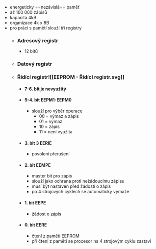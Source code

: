 - energeticky ==nezávislá== paměť
- až 100 000 zápisů
- kapacita 4kB
- organizace 4k x 8B
- pro práci s pamětí slouží tři registry
	- ### Adresový registr
		- 12 bitů
	- ### Datový registr
	- ### Řídící registr![[EEPROM - Řídící registr.svg]]
		- #### 7-6. bit je nevyužitý
		- #### 5-4. bit EEPM1-EEPM0 
			- slouží pro výběr operace
				- 00 = výmaz a zápis
				- 01 = výmaz
				- 10 = zápis
				- 11 = není využita
		- #### 3. bit 3 EERIE
			- povolení přerušení
		- #### 2. bit EEMPE
			- master bit pro zápis
			- slouží jako ochrana proti nežádoucímu zápisu
			- musí být nastaven před žádostí o zápis
			- po 4 strojových cyklech se automaticky vymaže
		- #### 1. bit EEPE
			- žádost o zápis
		- #### 0. bit EERE
			- čtení z paměti EEPROM
			- při čtení z paměti se procesor na 4 strojovým cyklu zastaví





 

